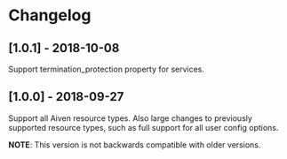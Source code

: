 # Changelog

## [1.0.1] - 2018-10-08
Support termination_protection property for services.

## [1.0.0] - 2018-09-27
Support all Aiven resource types. Also large changes to previously
supported resource types, such as full support for all user config
options.

**NOTE**: This version is not backwards compatible with older versions.
